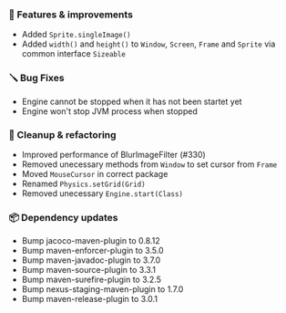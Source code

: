 ### 🚀 Features & improvements

- Added `Sprite.singleImage()`
- Added `width()` and `height()` to `Window`, `Screen`, `Frame` and `Sprite` via common interface `Sizeable`

### 🪛 Bug Fixes

- Engine cannot be stopped when it has not been startet yet
- Engine won't stop JVM process when stopped

### 🧽 Cleanup & refactoring

- Improved performance of BlurImageFilter (#330)
- Removed unecessary methods from `Window` to set cursor from `Frame`
- Moved `MouseCursor` in correct package
- Renamed `Physics.setGrid(Grid)`
- Removed unecessary `Engine.start(Class)`

### 📦 Dependency updates

- Bump jacoco-maven-plugin to 0.8.12
- Bump maven-enforcer-plugin to 3.5.0
- Bump maven-javadoc-plugin to 3.7.0
- Bump maven-source-plugin to 3.3.1
- Bump maven-surefire-plugin to 3.2.5
- Bump nexus-staging-maven-plugin to 1.7.0
- Bump maven-release-plugin to 3.0.1